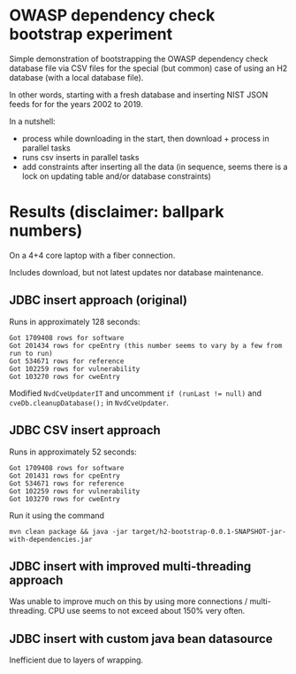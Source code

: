 # OWASP dependency check bootstrap experiment

Simple demonstration of bootstrapping the OWASP dependency check database file 
via CSV files for the special (but common) case of using an H2 database 
(with a local database file). 

In other words, starting with a fresh database and inserting NIST JSON feeds for for the years 2002 to 2019.

In a nutshell:

 * process while downloading in the start, then download + process in parallel tasks
 * runs csv inserts in parallel tasks
 * add constraints after inserting all the data (in sequence, seems there is a lock on updating table and/or database constraints)

# Results (disclaimer: ballpark numbers)
On a 4+4 core laptop with a fiber connection. 

Includes download, but not latest updates nor database maintenance.

## JDBC insert approach (original)
Runs in approximately 128 seconds:

```
Got 1709408 rows for software
Got 201434 rows for cpeEntry (this number seems to vary by a few from run to run)
Got 534671 rows for reference
Got 102259 rows for vulnerability
Got 103270 rows for cweEntry
```

Modified `NvdCveUpdaterIT` and uncomment `if (runLast != null)` and `cveDb.cleanupDatabase();` in `NvdCveUpdater`.

## JDBC CSV insert approach
Runs in approximately 52 seconds:

```
Got 1709408 rows for software
Got 201431 rows for cpeEntry
Got 534671 rows for reference
Got 102259 rows for vulnerability
Got 103270 rows for cweEntry
```

Run it using the command 

```
mvn clean package && java -jar target/h2-bootstrap-0.0.1-SNAPSHOT-jar-with-dependencies.jar
```

## JDBC insert with improved multi-threading approach
Was unable to improve much on this by using more connections / multi-threading. 
CPU use seems to not exceed about 150% very often.

## JDBC insert with custom java bean datasource
Inefficient due to layers of wrapping.
